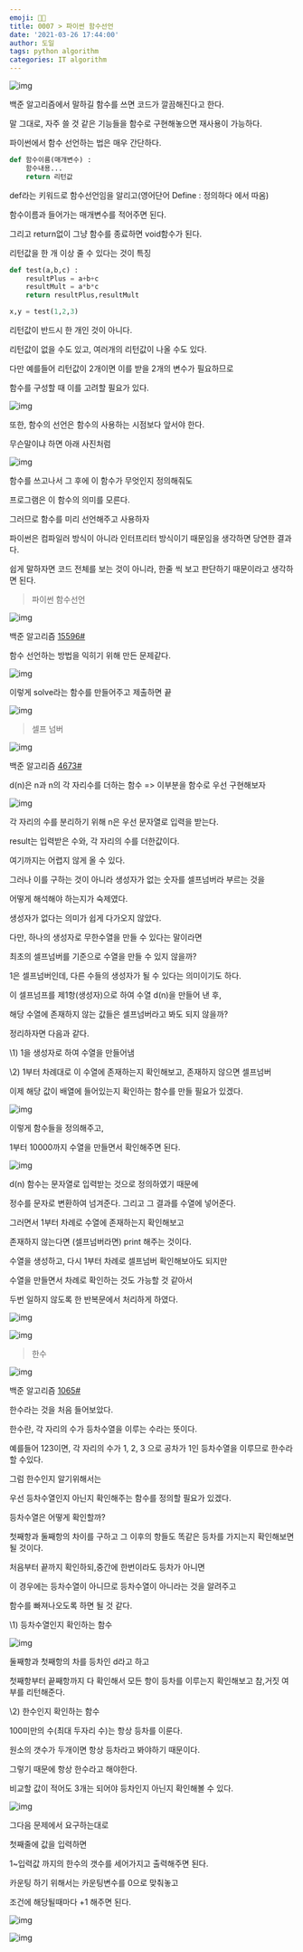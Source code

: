 ```yaml
---
emoji: 👨‍💻
title: 0007 > 파이썬 함수선언
date: '2021-03-26 17:44:00'
author: 도일
tags: python algorithm
categories: IT algorithm
---
```

![img](C:\Users\wellconn\Desktop\doil\github_blog\d0iloppa.github.io\content\img\image.png)

백준 알고리즘에서 말하길 함수를 쓰면 코드가 깔끔해진다고 한다.



말 그대로, 자주 쓸 것 같은 기능들을 함수로 구현해놓으면 재사용이 가능하다.

파이썬에서 함수 선언하는 법은 매우 간단하다.
```python
def 함수이름(매개변수) : 
    함수내용... 
    return 리턴값
```
def라는 키워드로 함수선언임을 알리고(영어단어 Define : 정의하다 에서 따옴)

함수이름과 들어가는 매개변수를 적어주면 된다.

그리고 return없이 그냥 함수를 종료하면 void함수가 된다.

리턴값을 한 개 이상 줄 수 있다는 것이 특징

```python
def test(a,b,c) :
    resultPlus = a+b+c
    resultMult = a*b*c
    return resultPlus,resultMult

x,y = test(1,2,3)

```



 리턴값이 반드시 한 개인 것이 아니다.

리턴값이 없을 수도 있고, 여러개의 리턴값이 나올 수도 있다.

다만 예를들어 리턴값이 2개이면 이를 받을 2개의 변수가 필요하므로

함수를 구성할 때 이를 고려할 필요가 있다.

![img](C:\Users\wellconn\Desktop\doil\github_blog\d0iloppa.github.io\content\img\image-163600823572085.png)

또한, 함수의 선언은 함수의 사용하는 시점보다 앞서야 한다.

무슨말이냐 하면 아래 사진처럼

![img](C:\Users\wellconn\Desktop\doil\github_blog\d0iloppa.github.io\content\img\image-163600823572086.png)

함수를 쓰고나서 그 후에 이 함수가 무엇인지 정의해줘도

프로그램은 이 함수의 의미를 모른다.

그러므로 함수를 미리 선언해주고 사용하자



파이썬은 컴파일러 방식이 아니라 인터프리터 방식이기 때문임을 생각하면 당연한 결과다.

쉽게 말하자면 코드 전체를 보는 것이 아니라, 한줄 씩 보고 판단하기 때문이라고 생각하면 된다.



> 파이썬 함수선언

![img](C:\Users\wellconn\Desktop\doil\github_blog\d0iloppa.github.io\content\img\image-163600823572087.png)

백준 알고리즘 [15596#](https://www.acmicpc.net/problem/15596)



함수 선언하는 방법을 익히기 위해 만든 문제같다.



![img](C:\Users\wellconn\Desktop\doil\github_blog\d0iloppa.github.io\content\img\image-163600823572088.png)

이렇게 solve라는 함수를 만들어주고 제출하면 끝

![img](C:\Users\wellconn\Desktop\doil\github_blog\d0iloppa.github.io\content\img\image-163600823572089.png)





> 셀프 넘버

![img](C:\Users\wellconn\Desktop\doil\github_blog\d0iloppa.github.io\content\img\image-163600823572090.png)

백준 알고리즘 [4673#](https://www.acmicpc.net/problem/4673)





d(n)은 n과 n의 각 자리수를 더하는 함수 => 이부분을 함수로 우선 구현해보자

![img](C:\Users\wellconn\Desktop\doil\github_blog\d0iloppa.github.io\content\img\image-163600823572091.png)

각 자리의 수를 분리하기 위해 n은 우선 문자열로 입력을 받는다.

result는 입력받은 수와, 각 자리의 수를 더한값이다.

여기까지는 어렵지 않게 올 수 있다.



그러나 이를 구하는 것이 아니라 생성자가 없는 숫자를 셀프넘버라 부르는 것을

어떻게 해석해야 하는지가 숙제였다.



생성자가 없다는 의미가 쉽게 다가오지 않았다.

다만, 하나의 생성자로 무한수열을 만들 수 있다는 말이라면

최초의 셀프넘버를 기준으로 수열을 만들 수 있지 않을까?



1은 셀프넘버인데, 다른 수들의 생성자가 될 수 있다는 의미이기도 하다.

이 셀프넘프를 제1항(생성자)으로 하여 수열 d(n)을 만들어 낸 후,

해당 수열에 존재하지 않는 값들은 셀프넘버라고 봐도 되지 않을까?



정리하자면 다음과 같다.



\1) 1을 생성자로 하여 수열을 만들어냄

\2) 1부터 차례대로 이 수열에 존재하는지 확인해보고, 존재하지 않으면 셀프넘버



이제 해당 값이 배열에 들어있는지 확인하는 함수를 만들 필요가 있겠다.

![img](C:\Users\wellconn\Desktop\doil\github_blog\d0iloppa.github.io\content\img\image-163600823572092.png)



이렇게 함수들을 정의해주고,

1부터 10000까지 수열을 만들면서 확인해주면 된다.

![img](C:\Users\wellconn\Desktop\doil\github_blog\d0iloppa.github.io\content\img\image-163600823572093.png)

d(n) 함수는 문자열로 입력받는 것으로 정의하였기 때문에

정수를 문자로 변환하여 넘겨준다. 그리고 그 결과를 수열에 넣어준다. 

그러면서 1부터 차례로 수열에 존재하는지 확인해보고

존재하지 않는다면 (셀프넘버라면) print 해주는 것이다.

수열을 생성하고, 다시 1부터 차례로 셀프넘버 확인해보아도 되지만

수열을 만들면서 차례로 확인하는 것도 가능할 것 같아서

두번 일하지 않도록 한 반복문에서 처리하게 하였다.



![img](C:\Users\wellconn\Desktop\doil\github_blog\d0iloppa.github.io\content\img\question1.gif)



![img](C:\Users\wellconn\Desktop\doil\github_blog\d0iloppa.github.io\content\img\image-163600823572095.png)



> 한수

![img](C:\Users\wellconn\Desktop\doil\github_blog\d0iloppa.github.io\content\img\image-163600823572096.png)

백준 알고리즘 [1065#](https://www.acmicpc.net/problem/1065)



한수라는 것을 처음 들어보았다.

한수란, 각 자리의 수가 등차수열을 이루는 수라는 뜻이다.

예를들어 123이면, 각 자리의 수가 1, 2, 3 으로 공차가 1인 등차수열을 이루므로 한수라 할 수있다.

그럼 한수인지 알기위해서는

우선 등차수열인지 아닌지 확인해주는 함수를 정의할 필요가 있겠다.

등차수열은 어떻게 확인할까?

첫째항과 둘째항의 차이를 구하고 그 이후의 항들도 똑같은 등차를 가지는지 확인해보면 될 것이다.

처음부터 끝까지 확인하되,중간에 한번이라도 등차가 아니면 

이 경우에는 등차수열이 아니므로 등차수열이 아니라는 것을 알려주고

함수를 빠져나오도록 하면 될 것 같다.



\1) 등차수열인지 확인하는 함수

![img](C:\Users\wellconn\Desktop\doil\github_blog\d0iloppa.github.io\content\img\image-163600823572097.png)

둘째항과 첫째항의 차를 등차인 d라고 하고

첫째항부터 끝째항까지 다 확인해서 모든 항이 등차를 이루는지 확인해보고 참,거짓 여부를 리턴해준다.



\2) 한수인지 확인하는 함수

100미만의 수(최대 두자리 수)는 항상 등차를 이룬다.

원소의 갯수가 두개이면 항상 등차라고 봐야하기 때문이다.

그렇기 때문에 항상 한수라고 해야한다.

비교할 값이 적어도 3개는 되어야 등차인지 아닌지 확인해볼 수 있다.

![img](C:\Users\wellconn\Desktop\doil\github_blog\d0iloppa.github.io\content\img\image-163600823572098.png)





그다음 문제에서 요구하는대로 

첫째줄에 값을 입력하면

1~입력값 까지의 한수의 갯수를 세어가지고 출력해주면 된다.

카운팅 하기 위해서는 카운팅변수를 0으로 맞춰놓고

조건에 해당될때마다 +1 해주면 된다.

![img](C:\Users\wellconn\Desktop\doil\github_blog\d0iloppa.github.io\content\img\image-163600823572199.png)



![img](C:\Users\wellconn\Desktop\doil\github_blog\d0iloppa.github.io\content\img\image-1636008235721100.png)